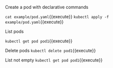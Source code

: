 Create a pod with declarative commands

`cat example/pod.yaml`{{execute}}
`kubectl apply -f example/pod.yaml`{{execute}}

List pods

`kubectl get pod pod1`{{execute}}

Delete pods
`kubectl delete pod1`{{execute}}

List not empty
`kubectl get pod pod1`{{execute}}
